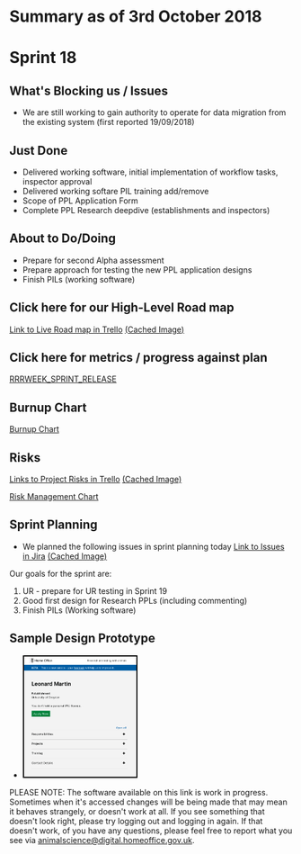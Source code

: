 # Summary as of 3rd October 2018

# Sprint 18

## What's Blocking us / Issues
* We are still working to gain authority to operate for data migration from the existing system (first reported 19/09/2018)

## Just Done
* Delivered working software, initial implementation of workflow tasks, inspector approval
* Delivered working softare PIL training add/remove
* Scope of PPL Application Form
* Complete PPL Research deepdive (establishments and inspectors)

## About to Do/Doing
* Prepare for second Alpha assessment
* Prepare approach for testing the new PPL application designs
* Finish PILs (working software)

## Click here for our High-Level Road map
[Link to Live Road map in Trello](https://trello.com/b/gDQdE01u/asl-roadmap)    [\(Cached Image\)](graphs/ASLRoadMap03102018.jpg)

## Click here for metrics / progress against plan
[RRRWEEK_SPRINT_RELEASE](graphs/progress03102018.png)

## Burnup Chart

[Burnup Chart](graphs/burnup03102018.svg)

## Risks
[Links to Project Risks in Trello](https://trello.com/b/VuFuCL7t/risk-register-and-kpis-asl-delivery)    [\(Cached Image\)](graphs/ASLRiskRegister03102018.jpg)

[Risk Management Chart](graphs/risk03102018.png)

## Sprint Planning
* We planned the following issues in sprint planning today [Link to Issues in Jira](https://jira.digital.homeoffice.gov.uk/secure/RapidBoard.jspa?rapidView=261)    [\(Cached Image\)](graphs/sprint03102018.png)

Our goals for the sprint are:
1. UR - prepare for UR testing in Sprint 19 
2. Good first design for Research PPLs (including commenting) 
3. Finish PILs (Working software)

## Sample Design Prototype
* <a href="https://public-ui.notprod.asl.homeoffice.gov.uk/"><img src="graphs/proto1_25092018.png" alt="HTML5 Icon" width="200" style="border:2px solid black"></a>

PLEASE NOTE:
The software available on this link is work in progress. Sometimes when it's accessed changes will be being made that may mean it behaves strangely, or doesn't work at all. If you see something that doesn't look right, please try logging out and logging in again.  If that doesn't work, of you have any questions, please feel free to report what you see via [animalscience@digital.homeoffice.gov.uk](animalscience@digital.homeoffice.gov.uk).
